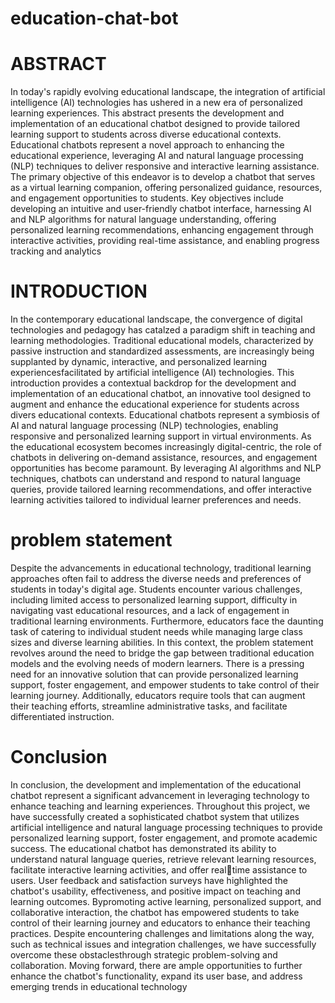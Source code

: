 # education-chat-bot

# ABSTRACT
In today's rapidly evolving educational landscape, the integration of artificial intelligence (AI) technologies has ushered in a new era of personalized learning experiences. This abstract presents the development and implementation of an educational chatbot designed to provide tailored learning support to students across diverse educational contexts. Educational chatbots represent a novel approach to enhancing the educational experience, leveraging AI and natural language processing (NLP) techniques to deliver responsive and interactive learning assistance. The primary objective of this endeavor is to develop a chatbot that serves as a virtual learning companion, offering personalized guidance, resources, and engagement opportunities to students. Key objectives include developing an intuitive and user-friendly chatbot interface, harnessing AI and NLP algorithms for natural language understanding, offering personalized learning recommendations, enhancing engagement through interactive activities, providing real-time assistance, and enabling progress tracking and analytics

# INTRODUCTION
In the contemporary educational landscape, the convergence of digital technologies and pedagogy has catalzed a paradigm shift in teaching and learning methodologies. Traditional educational models, characterized by passive instruction and standardized assessments, are increasingly being supplanted by dynamic, interactive, and personalized learning experiencesfacilitated by artificial intelligence (AI) technologies. This introduction provides a contextual backdrop for the development and implementation of an educational chatbot, an innovative tool designed to augment and enhance the educational experience for students across divers educational contexts. Educational chatbots represent a symbiosis of AI and natural language processing (NLP) technologies, enabling responsive and personalized learning support in virtual environments. As the educational ecosystem becomes increasingly digital-centric, the role of chatbots in delivering on-demand assistance, resources, and engagement opportunities has become paramount. By leveraging AI algorithms and NLP techniques, chatbots can understand and respond to natural language queries, provide tailored learning recommendations, and offer interactive learning activities tailored to individual learner preferences and needs.

# problem statement
Despite the advancements in educational technology, traditional learning approaches often fail to address the diverse needs and preferences of students in today's digital age. Students encounter various challenges, including limited access to personalized learning support, difficulty in navigating vast educational resources, and a lack of engagement in traditional learning environments. Furthermore, educators face the daunting task of catering to individual student needs while managing large class sizes and diverse learning abilities. In this context, the problem statement revolves around the need to bridge the gap between traditional education models and the evolving needs of modern learners. There is a pressing need for an innovative solution that can provide personalized learning support, foster engagement, and empower students to take control of their learning journey. Additionally, educators require tools that can augment their teaching efforts, streamline administrative tasks, and facilitate differentiated instruction.



# Conclusion
In conclusion, the development and implementation of the educational chatbot represent a significant advancement in leveraging technology to enhance teaching and learning experiences. Throughout this project, we have successfully created a sophisticated chatbot system that utilizes artificial intelligence and natural language processing techniques to provide personalized learning support, foster engagement, and promote academic success. The educational chatbot has demonstrated its ability to understand natural language queries, retrieve relevant learning resources, facilitate interactive learning activities, and offer realtime assistance to users. User feedback and satisfaction surveys have highlighted the chatbot's usability, effectiveness, and positive impact on teaching and learning outcomes. Bypromoting active learning, personalized support, and collaborative interaction, the chatbot has empowered students to take control of their learning journey and educators to enhance their teaching practices. Despite encountering challenges and limitations along the way, such as technical issues and integration challenges, we have successfully overcome these obstaclesthrough strategic problem-solving and collaboration. Moving forward, there are ample opportunities to further enhance the chatbot's functionality, expand its user base, and address emerging trends in educational technology
